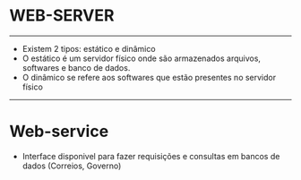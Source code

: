 # WEB-SERVER

---

- Existem 2 tipos: estático e dinâmico
- O estático é um servidor físico onde são armazenados arquivos, softwares e banco de dados.
- O dinâmico se refere aos softwares que estão presentes no servidor físico

---


# Web-service
- Interface disponivel para fazer requisições e consultas em bancos de dados (Correios, Governo)

